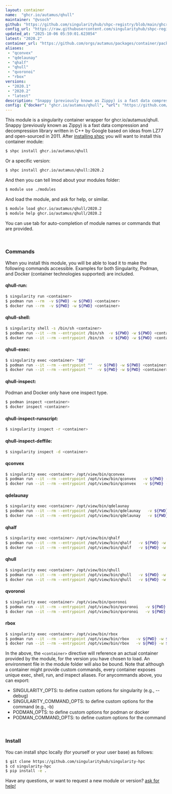 ```yaml
---
layout: container
name:  "ghcr.io/autamus/qhull"
maintainer: "@vsoch"
github: "https://github.com/singularityhub/shpc-registry/blob/main/ghcr.io/autamus/qhull/container.yaml"
config_url: "https://raw.githubusercontent.com/singularityhub/shpc-registry/main/ghcr.io/autamus/qhull/container.yaml"
updated_at: "2025-10-06 05:59:01.623054"
latest: "2020.2"
container_url: "https://github.com/orgs/autamus/packages/container/package/qhull"
aliases:
 - "qconvex"
 - "qdelaunay"
 - "qhalf"
 - "qhull"
 - "qvoronoi"
 - "rbox"
versions:
 - "2020.1"
 - "2020.2"
 - "latest"
description: "Snappy (previously known as Zippy) is a fast data compression and decompression library written in C++ by Google based on ideas from LZ77 and open-sourced in 2011."
config: {"docker": "ghcr.io/autamus/qhull", "url": "https://github.com/orgs/autamus/packages/container/package/qhull", "maintainer": "@vsoch", "description": "Snappy (previously known as Zippy) is a fast data compression and decompression library written in C++ by Google based on ideas from LZ77 and open-sourced in 2011.", "latest": {"2020.2": "sha256:e6b6ee09604aeecdded05f548429ae2878461948b089b7f07fcefdf34b2eff78"}, "tags": {"2020.1": "sha256:eeeb21a12856b1a4864df42b5399958305f47fb2aa4cae967319648f18fa9d86", "2020.2": "sha256:e6b6ee09604aeecdded05f548429ae2878461948b089b7f07fcefdf34b2eff78", "latest": "sha256:e6b6ee09604aeecdded05f548429ae2878461948b089b7f07fcefdf34b2eff78"}, "aliases": {"qconvex": "/opt/view/bin/qconvex", "qdelaunay": "/opt/view/bin/qdelaunay", "qhalf": "/opt/view/bin/qhalf", "qhull": "/opt/view/bin/qhull", "qvoronoi": "/opt/view/bin/qvoronoi", "rbox": "/opt/view/bin/rbox"}}
---
```


This module is a singularity container wrapper for ghcr.io/autamus/qhull.
Snappy (previously known as Zippy) is a fast data compression and decompression library written in C++ by Google based on ideas from LZ77 and open-sourced in 2011.
After [installing shpc](#install) you will want to install this container module:


```bash
$ shpc install ghcr.io/autamus/qhull
```

Or a specific version:

```bash
$ shpc install ghcr.io/autamus/qhull:2020.2
```

And then you can tell lmod about your modules folder:

```bash
$ module use ./modules
```

And load the module, and ask for help, or similar.

```bash
$ module load ghcr.io/autamus/qhull/2020.2
$ module help ghcr.io/autamus/qhull/2020.2
```

You can use tab for auto-completion of module names or commands that are provided.

<br>

### Commands

When you install this module, you will be able to load it to make the following commands accessible.
Examples for both Singularity, Podman, and Docker (container technologies supported) are included.

#### qhull-run:

```bash
$ singularity run <container>
$ podman run --rm  -v ${PWD} -w ${PWD} <container>
$ docker run --rm  -v ${PWD} -w ${PWD} <container>
```

#### qhull-shell:

```bash
$ singularity shell -s /bin/sh <container>
$ podman run --it --rm --entrypoint /bin/sh  -v ${PWD} -w ${PWD} <container>
$ docker run --it --rm --entrypoint /bin/sh  -v ${PWD} -w ${PWD} <container>
```

#### qhull-exec:

```bash
$ singularity exec <container> "$@"
$ podman run --it --rm --entrypoint ""  -v ${PWD} -w ${PWD} <container> "$@"
$ docker run --it --rm --entrypoint ""  -v ${PWD} -w ${PWD} <container> "$@"
```

#### qhull-inspect:

Podman and Docker only have one inspect type.

```bash
$ podman inspect <container>
$ docker inspect <container>
```

#### qhull-inspect-runscript:

```bash
$ singularity inspect -r <container>
```

#### qhull-inspect-deffile:

```bash
$ singularity inspect -d <container>
```


#### qconvex

```bash
$ singularity exec <container> /opt/view/bin/qconvex
$ podman run --it --rm --entrypoint /opt/view/bin/qconvex   -v ${PWD} -w ${PWD} <container> -c " $@"
$ docker run --it --rm --entrypoint /opt/view/bin/qconvex   -v ${PWD} -w ${PWD} <container> -c " $@"
```


#### qdelaunay

```bash
$ singularity exec <container> /opt/view/bin/qdelaunay
$ podman run --it --rm --entrypoint /opt/view/bin/qdelaunay   -v ${PWD} -w ${PWD} <container> -c " $@"
$ docker run --it --rm --entrypoint /opt/view/bin/qdelaunay   -v ${PWD} -w ${PWD} <container> -c " $@"
```


#### qhalf

```bash
$ singularity exec <container> /opt/view/bin/qhalf
$ podman run --it --rm --entrypoint /opt/view/bin/qhalf   -v ${PWD} -w ${PWD} <container> -c " $@"
$ docker run --it --rm --entrypoint /opt/view/bin/qhalf   -v ${PWD} -w ${PWD} <container> -c " $@"
```


#### qhull

```bash
$ singularity exec <container> /opt/view/bin/qhull
$ podman run --it --rm --entrypoint /opt/view/bin/qhull   -v ${PWD} -w ${PWD} <container> -c " $@"
$ docker run --it --rm --entrypoint /opt/view/bin/qhull   -v ${PWD} -w ${PWD} <container> -c " $@"
```


#### qvoronoi

```bash
$ singularity exec <container> /opt/view/bin/qvoronoi
$ podman run --it --rm --entrypoint /opt/view/bin/qvoronoi   -v ${PWD} -w ${PWD} <container> -c " $@"
$ docker run --it --rm --entrypoint /opt/view/bin/qvoronoi   -v ${PWD} -w ${PWD} <container> -c " $@"
```


#### rbox

```bash
$ singularity exec <container> /opt/view/bin/rbox
$ podman run --it --rm --entrypoint /opt/view/bin/rbox   -v ${PWD} -w ${PWD} <container> -c " $@"
$ docker run --it --rm --entrypoint /opt/view/bin/rbox   -v ${PWD} -w ${PWD} <container> -c " $@"
```



In the above, the `<container>` directive will reference an actual container provided
by the module, for the version you have chosen to load. An environment file in the
module folder will also be bound. Note that although a container
might provide custom commands, every container exposes unique exec, shell, run, and
inspect aliases. For anycommands above, you can export:

 - SINGULARITY_OPTS: to define custom options for singularity (e.g., --debug)
 - SINGULARITY_COMMAND_OPTS: to define custom options for the command (e.g., -b)
 - PODMAN_OPTS: to define custom options for podman or docker
 - PODMAN_COMMAND_OPTS: to define custom options for the command

<br>

### Install

You can install shpc locally (for yourself or your user base) as follows:

```bash
$ git clone https://github.com/singularityhub/singularity-hpc
$ cd singularity-hpc
$ pip install -e .
```

Have any questions, or want to request a new module or version? [ask for help!](https://github.com/singularityhub/singularity-hpc/issues)